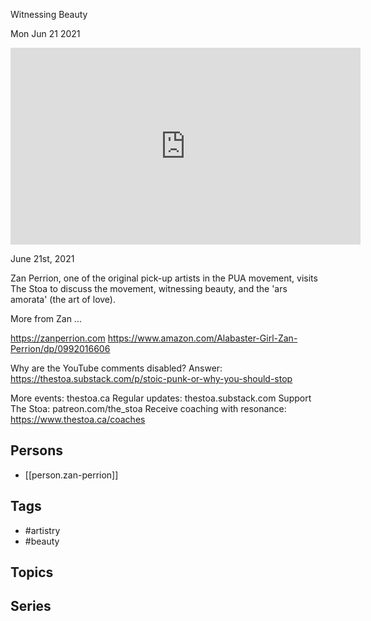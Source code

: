 

 Witnessing Beauty

Mon Jun 21 2021

<iframe width="560" height="315" src="https://www.youtube.com/embed/tBTLQsqW_z4" title="Beyond Pick Up Artistry: Witnessing Beauty w/ Zan Perrion" frameborder="0" allow="accelerometer; autoplay; clipboard-write; encrypted-media; gyroscope; picture-in-picture" allowfullscreen ></iframe>

June 21st, 2021

Zan Perrion, one of the original pick-up artists in the PUA movement, visits The Stoa to discuss the movement, witnessing beauty, and the 'ars amorata' (the art of love). 

More from Zan ...

https://zanperrion.com
https://www.amazon.com/Alabaster-Girl-Zan-Perrion/dp/0992016606

Why are the YouTube comments disabled? Answer: https://thestoa.substack.com/p/stoic-punk-or-why-you-should-stop

More events: thestoa.ca 
Regular updates: thestoa.substack.com 
Support The Stoa: patreon.com/the_stoa 
Receive coaching with resonance: https://www.thestoa.ca/coaches

## Persons

- [[person.zan-perrion]]

## Tags

- #artistry
- #beauty

## Topics



## Series



